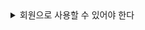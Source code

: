<details>
<summary>회원으로 사용할 수 있어야 한다</summary>
<div markdown="1">
  <ul>
    
<li>- 회원은 일반 사용자와 점주로 구분되어야 한다.<br></li>
- 회원은 회원번호, 아이디, 비밀번호, 이름, 나이, 주소, 점주 여부 속성을 가진다.<br>
- 회원번호는 자동으로 생성 및 관리되며, 아이디는 고유한 값을 가진다.<br>
- 회원번호, 아이디, 비밀번호, 이름은 반드시 입력해야 한다.<br>
  </ul>
</div>
</details>

